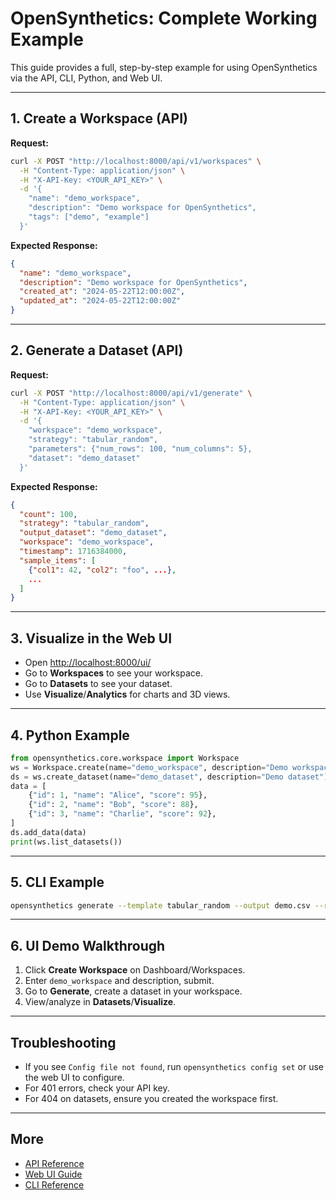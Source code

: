 # OpenSynthetics: Complete Working Example

This guide provides a full, step-by-step example for using OpenSynthetics via the API, CLI, Python, and Web UI.

---

## 1. Create a Workspace (API)

**Request:**
```bash
curl -X POST "http://localhost:8000/api/v1/workspaces" \
  -H "Content-Type: application/json" \
  -H "X-API-Key: <YOUR_API_KEY>" \
  -d '{
    "name": "demo_workspace",
    "description": "Demo workspace for OpenSynthetics",
    "tags": ["demo", "example"]
  }'
```
**Expected Response:**
```json
{
  "name": "demo_workspace",
  "description": "Demo workspace for OpenSynthetics",
  "created_at": "2024-05-22T12:00:00Z",
  "updated_at": "2024-05-22T12:00:00Z"
}
```

---

## 2. Generate a Dataset (API)

**Request:**
```bash
curl -X POST "http://localhost:8000/api/v1/generate" \
  -H "Content-Type: application/json" \
  -H "X-API-Key: <YOUR_API_KEY>" \
  -d '{
    "workspace": "demo_workspace",
    "strategy": "tabular_random",
    "parameters": {"num_rows": 100, "num_columns": 5},
    "dataset": "demo_dataset"
  }'
```
**Expected Response:**
```json
{
  "count": 100,
  "strategy": "tabular_random",
  "output_dataset": "demo_dataset",
  "workspace": "demo_workspace",
  "timestamp": 1716384000,
  "sample_items": [
    {"col1": 42, "col2": "foo", ...},
    ...
  ]
}
```

---

## 3. Visualize in the Web UI

- Open [http://localhost:8000/ui/](http://localhost:8000/ui/)
- Go to **Workspaces** to see your workspace.
- Go to **Datasets** to see your dataset.
- Use **Visualize**/**Analytics** for charts and 3D views.

---

## 4. Python Example

```python
from opensynthetics.core.workspace import Workspace
ws = Workspace.create(name="demo_workspace", description="Demo workspace")
ds = ws.create_dataset(name="demo_dataset", description="Demo dataset")
data = [
    {"id": 1, "name": "Alice", "score": 95},
    {"id": 2, "name": "Bob", "score": 88},
    {"id": 3, "name": "Charlie", "score": 92},
]
ds.add_data(data)
print(ws.list_datasets())
```

---

## 5. CLI Example

```bash
opensynthetics generate --template tabular_random --output demo.csv --rows 100 --columns 5
```

---

## 6. UI Demo Walkthrough

1. Click **Create Workspace** on Dashboard/Workspaces.
2. Enter `demo_workspace` and description, submit.
3. Go to **Generate**, create a dataset in your workspace.
4. View/analyze in **Datasets**/**Visualize**.

---

## Troubleshooting
- If you see `Config file not found`, run `opensynthetics config set` or use the web UI to configure.
- For 401 errors, check your API key.
- For 404 on datasets, ensure you created the workspace first.

---

## More
- [API Reference](../api-reference/)
- [Web UI Guide](../web-ui/)
- [CLI Reference](../cli/) 